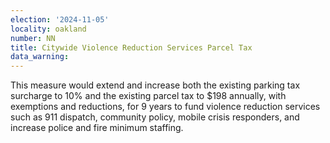 ```yaml
---
election: '2024-11-05'
locality: oakland
number: NN
title: Citywide Violence Reduction Services Parcel Tax
data_warning: 
---
```

This measure would extend and increase both the existing parking tax surcharge to 10% and the existing parcel tax to $198 annually, with exemptions and reductions, for 9 years to fund violence reduction services such as 911 dispatch, community policy, mobile crisis responders, and increase police and fire minimum staffing.
